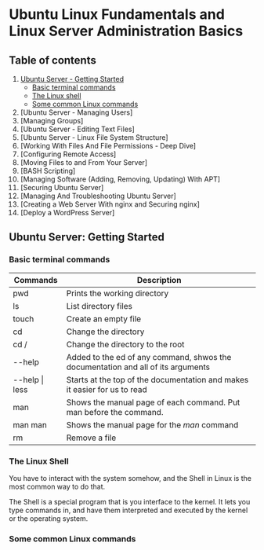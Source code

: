 # Ubuntu Linux Fundamentals and Linux Server Administration Basics

## Table of contents

1. [Ubuntu Server - Getting Started](#ubuntu-server-getting-started)
    - [Basic terminal commands](#basic-terminal-commands)
    - [The Linux shell](#the-linux-shell)
    - [Some common Linux commands](#some-common-linux-commands)
2. [Ubuntu Server - Managing Users]
3. [Managing Groups]
4. [Ubuntu Server - Editing Text Files]
5. [Ubuntu Server - Linux File System Structure]
6. [Working With Files And File Permissions - Deep Dive]
7. [Configuring Remote Access]
8. [Moving Files to and From Your Server]
9. [BASH Scripting]
10. [Managing Software (Adding, Removing, Updating) With APT]
11. [Securing Ubuntu Server]
12. [Managing And Troubleshooting Ubuntu Server]
13. [Creating a Web Server With nginx and Securing nginx]
14. [Deploy a WordPress Server]


## Ubuntu Server: Getting Started

### Basic terminal commands
|Commands   |Description                       |
|-----------|----------------------------------|
|pwd        |Prints the working directory|
|ls         |List directory files|
|touch      |Create an empty file|
|cd         |Change the directory|
|cd /       |Change the directory to the root|
|--help     |Added to the ed of any command, shwos the documentation and all of its arguments|
|--help \| less  | Starts at the top of the documentation and makes it easier for us to read|
|man        |Shows the manual page of each command. Put man before the command.|
|man man    |Shows the manual page for the *man* command|
|rm|Remove a file 


### The Linux Shell
You have to interact with the system somehow, and the Shell in Linux is the most common way to do that.

The Shell is a special program that is you interface to the kernel. It lets you type commands in, and have them interpreted and executed by the kernel or the operating system.


### Some common Linux commands
